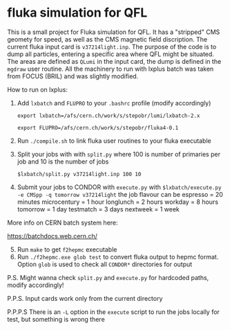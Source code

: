 # fluka simulation for QFL

This is a small project for Fluka simulation for QFL. It has a "stripped" CMS geomety for speed, as well as the CMS magnetic field discription. 
The current fluka input card is `v37214light.inp`. The purpose of the code is to dump all particles, entering a specific area where QFL might be situated. The areas are defined as `QLumi` in the input card, the dump is defined in the `mgdraw` user routine. All the machinery to run with lxplus batch was taken from FOCUS (BRIL) and was slightly modified.

How to run on lxplus:
1. Add `lxbatch` and `FLUPRO` to your `.bashrc` profile (modify accordingly)

    `export lxbatch=/afs/cern.ch/work/s/stepobr/lumi/lxbatch-2.x`
    
    `export FLUPRO=/afs/cern.ch/work/s/stepobr/fluka4-0.1`
    
2. Run `./compile.sh` to link fluka user routines to your fluka executable
3. Split your jobs with with `split.py` where 100 is number of primaries per job and 10 is the number of jobs

    `$lxbatch/split.py v37214light.inp 100 10`
4. Submit your jobs to CONDOR with `execute.py` with `$lxbatch/execute.py -e CMSpp -q tomorrow v37214light` the job flavour can be 
espresso = 20 minutes
microcentury = 1 hour
longlunch  = 2 hours
workday = 8 hours
tomorrow = 1 day
testmatch = 3 days
nextweek = 1 week


More info on CERN batch system here:

https://batchdocs.web.cern.ch/

5. Run `make` to get `f2hepmc` executable
6. Run `./f2hepmc.exe glob test` to convert fluka output to hepmc format. Option `glob` is used to check all `CONDOR*` directories for output

P.S.
Might wanna check `split.py` and `execute.py` for hardcoded paths, modify accordingly!

P.P.S.
Input cards work only from the current directory

P.P.P.S
There is an `-L` option in the `execute` script to run the jobs locally for test, but something is wrong there
